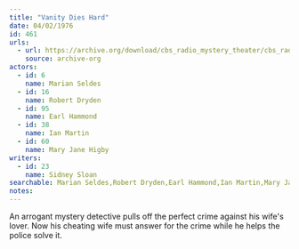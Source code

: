 ```yaml
---
title: "Vanity Dies Hard"
date: 04/02/1976
id: 461
urls: 
  - url: https://archive.org/download/cbs_radio_mystery_theater/cbs_radio_mystery_theater-0451-0500.zip/cbs_radio_mystery_theater-0451-0500%2Fcbsrmt_0461_vanity_dies_hard.mp3
    source: archive-org
actors:  
  - id: 6
    name: Marian Seldes  
  - id: 16
    name: Robert Dryden  
  - id: 95
    name: Earl Hammond  
  - id: 38
    name: Ian Martin  
  - id: 60
    name: Mary Jane Higby
writers:  
  - id: 23
    name: Sidney Sloan
searchable: Marian Seldes,Robert Dryden,Earl Hammond,Ian Martin,Mary Jane Higby Sidney Sloan
notes:  
---
```

An arrogant mystery detective pulls off the perfect crime against his wife's lover. Now his cheating wife must answer for the crime while he helps the police solve it.